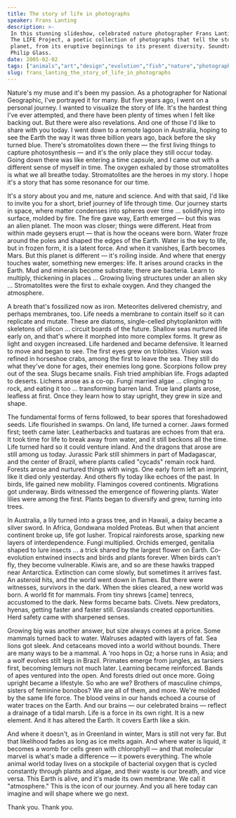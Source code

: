 ```yaml
---
title: The story of life in photographs
speaker: Frans Lanting
description: >-
 In this stunning slideshow, celebrated nature photographer Frans Lanting presents
 The LIFE Project, a poetic collection of photographs that tell the story of our
 planet, from its eruptive beginnings to its present diversity. Soundtrack by
 Philip Glass.
date: 2005-02-02
tags: ["animals","art","design","evolution","fish","nature","photography","storytelling","global-commons"]
slug: frans_lanting_the_story_of_life_in_photographs
---
```


Nature's my muse and it's been my passion. As a photographer for National Geographic, I've
portrayed it for many. But five years ago, I went on a personal journey. I wanted to
visualize the story of life. It's the hardest thing I've ever attempted, and there have
been plenty of times when I felt like backing out. But there were also revelations. And
one of those I'd like to share with you today. I went down to a remote lagoon in Australia,
hoping to see the Earth the way it was three billion years ago, back before the sky turned
blue. There's stromatolites down there — the first living things to capture photosynthesis
— and it's the only place they still occur today. Going down there was like entering a
time capsule, and I came out with a different sense of myself in time. The oxygen exhaled
by those stromatolites is what we all breathe today. Stromatolites are the heroes in my
story. I hope it's a story that has some resonance for our time.

It's a story about you and me, nature and science. And with that said, I'd like to invite
you for a short, brief journey of life through time. Our journey starts in space, where
matter condenses into spheres over time ... solidifying into surface, molded by fire. The
fire gave way, Earth emerged — but this was an alien planet. The moon was closer; things
were different. Heat from within made geysers erupt — that is how the oceans were born.
Water froze around the poles and shaped the edges of the Earth. Water is the key to life,
but in frozen form, it is a latent force. And when it vanishes, Earth becomes Mars. But
this planet is different — it's roiling inside. And where that energy touches water,
something new emerges: life. It arises around cracks in the Earth. Mud and minerals become
substrate; there are bacteria. Learn to multiply, thickening in places ... Growing living
structures under an alien sky ... Stromatolites were the first to exhale oxygen. And they
changed the atmosphere.

A breath that's fossilized now as iron. Meteorites delivered chemistry, and perhaps
membranes, too. Life needs a membrane to contain itself so it can replicate and mutate.
These are diatoms, single-celled phytoplankton with skeletons of silicon ... circuit
boards of the future. Shallow seas nurtured life early on, and that's where it morphed
into more complex forms. It grew as light and oxygen increased. Life hardened and became
defensive. It learned to move and began to see. The first eyes grew on trilobites. Vision
was refined in horseshoe crabs, among the first to leave the sea. They still do what
they've done for ages, their enemies long gone. Scorpions follow prey out of the sea. Slugs
became snails. Fish tried amphibian life. Frogs adapted to deserts. Lichens arose as a
co-op. Fungi married algae ... clinging to rock, and eating it too ... transforming barren
land. True land plants arose, leafless at first. Once they learn how to stay upright, they
grew in size and shape.

The fundamental forms of ferns followed, to bear spores that foreshadowed seeds. Life
flourished in swamps. On land, life turned a corner. Jaws formed first; teeth came later.
Leatherbacks and tuataras are echoes from that era. It took time for life to break away
from water, and it still beckons all the time. Life turned hard so it could venture
inland. And the dragons that arose are still among us today. Jurassic Park still shimmers
in part of Madagascar, and the center of Brazil, where plants called "cycads" remain rock
hard. Forests arose and nurtured things with wings. One early form left an imprint, like
it died only yesterday. And others fly today like echoes of the past. In birds, life
gained new mobility. Flamingos covered continents. Migrations got underway. Birds witnessed
the emergence of flowering plants. Water lilies were among the first. Plants began to
diversify and grew, turning into trees.

In Australia, a lily turned into a grass tree, and in Hawaii, a daisy became a silver
sword. In Africa, Gondwana molded Proteas. But when that ancient continent broke up, life
got lusher. Tropical rainforests arose, sparking new layers of interdependence. Fungi
multiplied. Orchids emerged, genitalia shaped to lure insects ... a trick shared by the
largest flower on Earth. Co-evolution entwined insects and birds and plants forever. When
birds can't fly, they become vulnerable. Kiwis are, and so are these hawks trapped near
Antarctica. Extinction can come slowly, but sometimes it arrives fast. An asteroid hits,
and the world went down in flames. But there were witnesses, survivors in the dark. When
the skies cleared, a new world was born. A world fit for mammals. From tiny shrews [came]
tenrecs, accustomed to the dark. New forms became bats. Civets. New predators, hyenas,
getting faster and faster still. Grasslands created opportunities. Herd safety came with
sharpened senses.

Growing big was another answer, but size always comes at a price. Some mammals turned back
to water. Walruses adapted with layers of fat. Sea lions got sleek. And cetaceans moved
into a world without bounds. There are many ways to be a mammal. A 'roo hops in Oz; a
horse runs in Asia; and a wolf evolves stilt legs in Brazil. Primates emerge from jungles,
as tarsiers first, becoming lemurs not much later. Learning became reinforced. Bands of
apes ventured into the open. And forests dried out once more. Going upright became a
lifestyle. So who are we? Brothers of masculine chimps, sisters of feminine bonobos? We are
all of them, and more. We're molded by the same life force. The blood veins in our hands
echoed a course of water traces on the Earth. And our brains — our celebrated brains —
reflect a drainage of a tidal marsh. Life is a force in its own right. It is a new element.
And it has altered the Earth. It covers Earth like a skin.

And where it doesn't, as in Greenland in winter, Mars is still not very far. But that
likelihood fades as long as ice melts again. And where water is liquid, it becomes a womb
for cells green with chlorophyll — and that molecular marvel is what's made a difference —
it powers everything. The whole animal world today lives on a stockpile of bacterial
oxygen that is cycled constantly through plants and algae, and their waste is our breath,
and vice versa. This Earth is alive, and it's made its own membrane. We call it
"atmosphere." This is the icon of our journey. And you all here today can imagine and will
shape where we go next. 

Thank you. Thank you.

<!--
ad_duration=3.33
event="TED2005"
external_start_time=0
intro_duration=11.82
is_subtitle_required="False"
is_talk_featured="True"
language="en"
language_swap="False"
native_language="en"
number_of_related_talks=6
number_of_speakers=1
number_of_subtitled_videos=29
number_of_tags=9
number_of_talk_download_languages=30
number_of_talk_more_resources=0
number_of_talk_recommendations=0
number_of_talks_take_actions=0
post_ad_duration=0.83
published_timestamp="2007-04-05 00:11:00"
recording_date="2005-02-02"
speaker_description="Nature photographer"
speaker_id=35
speaker_is_published=1
speaker_name="Frans Lanting"
talk_id=40
talk_name="The story of life in photographs"
talks_tags=["animals","art","design","evolution","fish","nature","photography","storytelling","global-commons"]
url_photo_speaker="https://pe.tedcdn.com/images/ted/685b99520f43c5913d00d77dc930e3ab76f50aa1_254x191.jpg"
url_photo_talk="https://pe.tedcdn.com/images/ted/381_480x360.jpg"
url_webpage="https://www.ted.com/talks/frans_lanting_the_story_of_life_in_photographs"
video_type_name="TED Stage Talk"
-->